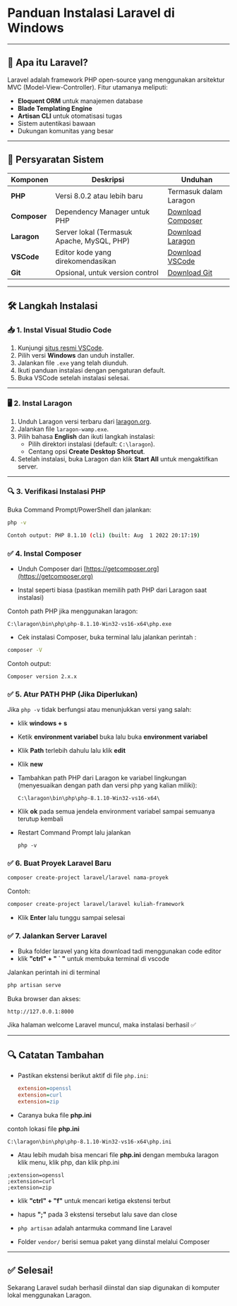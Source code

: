 # Panduan Instalasi Laravel di Windows

----

## 🚀 Apa itu Laravel?
Laravel adalah framework PHP open-source yang menggunakan arsitektur MVC (Model-View-Controller). Fitur utamanya meliputi:
- **Eloquent ORM** untuk manajemen database
- **Blade Templating Engine**
- **Artisan CLI** untuk otomatisasi tugas
- Sistem autentikasi bawaan
- Dukungan komunitas yang besar

---

## 🔧 Persyaratan Sistem
| Komponen         | Deskripsi                                                                 | Unduhan                                    |
|------------------|---------------------------------------------------------------------------|--------------------------------------------|
| **PHP**          | Versi 8.0.2 atau lebih baru                                              | Termasuk dalam Laragon                    |
| **Composer**     | Dependency Manager untuk PHP                                             | [Download Composer](https://getcomposer.org) |
| **Laragon**      | Server lokal (Termasuk Apache, MySQL, PHP)                               | [Download Laragon](https://laragon.org)   |
| **VSCode**       | Editor kode yang direkomendasikan                                        | [Download VSCode](https://code.visualstudio.com) |
| **Git**          | Opsional, untuk version control                                          | [Download Git](https://git-scm.com)       |

---

## 🛠 Langkah Instalasi

### 📥 1. Instal Visual Studio Code
1. Kunjungi [situs resmi VSCode](https://code.visualstudio.com).
2. Pilih versi **Windows** dan unduh installer.
3. Jalankan file `.exe` yang telah diunduh.
4. Ikuti panduan instalasi dengan pengaturan default.
5. Buka VSCode setelah instalasi selesai.

---

### 🖥 2. Instal Laragon
1. Unduh Laragon versi terbaru dari [laragon.org](https://laragon.org).
2. Jalankan file `laragon-wamp.exe`.
3. Pilih bahasa **English** dan ikuti langkah instalasi:
   - Pilih direktori instalasi (default: `C:\laragon`).
   - Centang opsi **Create Desktop Shortcut**.
4. Setelah instalasi, buka Laragon dan klik **Start All** untuk mengaktifkan server.

---

### 🔍 3. Verifikasi Instalasi PHP
Buka Command Prompt/PowerShell dan jalankan:
```bash
php -v

Contoh output: PHP 8.1.10 (cli) (built: Aug  1 2022 20:17:19)

```

### ✅ 4. Instal Composer

- Unduh Composer dari [https://getcomposer.org](https://getcomposer.org)
  
- Instal seperti biasa (pastikan memilih path PHP dari Laragon saat instalasi)

Contoh path PHP jika menggunakan laragon:

```
C:\laragon\bin\php\php-8.1.10-Win32-vs16-x64\php.exe
```

- Cek instalasi Composer, buka terminal lalu jalankan perintah :

```bash
composer -V
```

Contoh output:

```
Composer version 2.x.x
```



### ✅ 5. Atur PATH PHP (Jika Diperlukan)

Jika `php -v` tidak berfungsi atau menunjukkan versi yang salah:

- klik **windows + s**
- Ketik **environment variabel** buka lalu buka **environment variabel**



- Klik **Path** terlebih dahulu lalu klik **edit**


- Klik **new**

- Tambahkan path PHP dari Laragon ke variabel lingkungan (menyesuaikan dengan path dan versi php yang kalian miliki):

  ```
  C:\laragon\bin\php\php-8.1.10-Win32-vs16-x64\
  ```


- Klik **ok** pada semua jendela environment variabel sampai semuanya terutup kembali

- Restart Command Prompt lalu jalankan

  ```
  php -v
  ```

### ✅ 6. Buat Proyek Laravel Baru

```bash
composer create-project laravel/laravel nama-proyek
```

Contoh:

```bash
composer create-project laravel/laravel kuliah-framework
```


- Klik **Enter** lalu tunggu sampai selesai

### ✅ 7. Jalankan Server Laravel

- Buka folder laravel yang kita download tadi menggunakan code editor
- klik **"ctrl" + " ` "** untuk membuka terminal di vscode

Jalankan perintah ini di terminal

```bash
php artisan serve
```



Buka browser dan akses:

```
http://127.0.0.1:8000
```



Jika halaman welcome Laravel muncul, maka instalasi berhasil ✅

---

## 🔍 Catatan Tambahan

- Pastikan ekstensi berikut aktif di file `php.ini`:
  ```ini
  extension=openssl
  extension=curl
  extension=zip
  ```
- Caranya buka file **php.ini**

contoh lokasi file **php.ini**

```
C:\laragon\bin\php\php-8.1.10-Win32-vs16-x64\php.ini
```

- Atau lebih mudah bisa mencari file **php.ini** dengan membuka laragon klik menu, klik php, dan klik php.ini


```
;extension=openssl
;extension=curl
;extension=zip
```

- klik **"ctrl" + "f"** untuk mencari ketiga ekstensi terbut
- hapus **";"** pada 3 ekstensi tersebut lalu save dan close


- `php artisan` adalah antarmuka command line Laravel
- Folder `vendor/` berisi semua paket yang diinstal melalui Composer

---

## ✅ Selesai!

Sekarang Laravel sudah berhasil diinstal dan siap digunakan di komputer lokal menggunakan Laragon.
